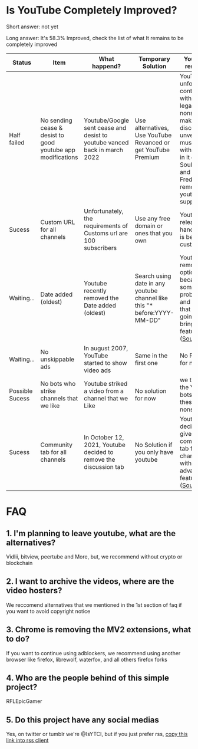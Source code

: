 # Is YouTube Completely Improved?
Short answer: not yet

Long answer: It's 58.3% Improved, check the list of what It remains to be completely improved

| Status | Item | What happend? | Temporary Solution | Youtube's response
| ----------- | ----------- | ----------- | ----------- | ----------- | 
| Half failed | No sending cease & desist to good youtube app modifications | Youtube/Google sent cease and desist to youtube vanced back in march 2022 | Use alternatives, Use YouTube Revanced or get YouTube Premium | YouTube unfortunately continued with these legal nonsense by making discord unverify music bots with youtube in it causing Soul Music and FredBoat to remove youtube support
| Sucess | Custom URL for all channels | Unfortunately, the requirements of Customs url are 100 subscribers | Use any free domain or ones that you own | Youtube released handles that is better than custom urls
| Waiting... | Date added (oldest) | Youtube recently removed the Date added (oldest) | Search using date in any youtube channel like this "* before:YYYY-MM-DD" | Youtube removed this option because of some problems and they said that they're going to bring this feature back ([Source](https://twitter.com/TeamYouTube/status/1589568910197760002))
| Waiting... | No unskippable ads | In august 2007, YouTube started to show video ads | Same in the first one | No Response for now
| Possible Sucess | No bots who strike channels that we like | Youtube striked a video from a channel that we Like | No solution for now | we think that the Youtube bots stopped these strike nonsense
| Sucess | Community tab for all channels | In October 12, 2021, Youtube decided to remove the discussion tab | No Solution if you only have youtube | Youtube decided to give community tab for all channels with advanced features ([Source](https://support.google.com/youtube/thread/184156308?hl=en&msgid=184184505))

# FAQ

## 1. I'm planning to leave youtube, what are the alternatives?

Vidlii, bitview, peertube and More, but, we recommend without crypto or blockchain

## 2. I want to archive the videos, where are the video hosters?

We reccomend alternatives that we mentioned in the 1st section of faq if you want to avoid copyright notice

## 3. Chrome is removing the MV2 extensions, what to do?

If you want to continue using adblockers, we recommend using another browser like firefox, librewolf, waterfox, and all others firefox forks

## 4. Who are the people behind of this simple project?

RFLEpicGamer

## 5. Do this project have any social medias

Yes, on twitter or tumblr we're @IsYTCI, but if you just prefer rss, [copy this link into rss client](https://isytci.tumblr.com/rss)